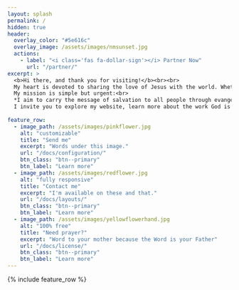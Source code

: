 ```yaml
---
layout: splash
permalink: /
hidden: true
header:
  overlay_color: "#5e616c"
  overlay_image: /assets/images/nmsunset.jpg
  actions:
    - label: "<i class='fas fa-dollar-sign'></i> Partner Now"
      url: "/partner/"
excerpt: >
  <b>Hi there, and thank you for visiting!</b><br><br>  
  My heart is devoted to sharing the love of Jesus with the world. Whether it’s on the streets, in churches, or among the forgotten and hurting, I believe in meeting people with compassion and truth, through the power of the Holy Spirit.<br><br>  
  My mission is simple but urgent:<br>
  *I aim to carry the message of salvation to all people through evangelism, discipleship, and the demonstration of God’s love in action.*<br><br> 
  I invite you to explore my website, learn more about the work God is doing through this ministry, and join me in making an eternal impact.
  
feature_row:
  - image_path: /assets/images/pinkflower.jpg
    alt: "customizable"
    title: "Send me"
    excerpt: "Words under this image."
    url: "/docs/configuration/"
    btn_class: "btn--primary"
    btn_label: "Learn more"
  - image_path: /assets/images/redflower.jpg
    alt: "fully responsive"
    title: "Contact me"
    excerpt: "I'm available on these and that."
    url: "/docs/layouts/"
    btn_class: "btn--primary"
    btn_label: "Learn more"
  - image_path: /assets/images/yellowflowerhand.jpg
    alt: "100% free"
    title: "Need prayer?"
    excerpt: "Word to your mother because the Word is your Father"
    url: "/docs/license/"
    btn_class: "btn--primary"
    btn_label: "Learn more"
---
```


{% include feature_row %}
